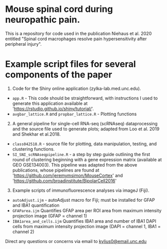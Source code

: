 # Mouse spinal cord during neuropathic pain.

This is a repository for code used in the publication Niehaus et al. 2020 entitled "Spinal cord macrophages resolve pain hypersensitivity after peripheral injury".

# Example script files for several components of the paper
  
  1. Code for the Shiny online application (zylka-lab.med.unc.edu). 
  * `app.R` - This code should be straightforward, with instructions I used to generate this application available at 'https://rstudio.github.io/shiny/tutorial/'.
  * `avgbar_lattice.R` and `propbar_lattice.R` - Plotting functions
  
  2. A general pipeline for single-cell RNA-seq (scRNAseq) dataprocessing and the source file used to generate plots; adapted from Loo et al. 2019 and Shekhar et al.2018.
  * `class042518.R` - source file for plotting, data manipulation, testing, and clustering functions.
  * `SI_SNI_scRNAseqpipeline.R` - a step by step guide outlining the first round of clustering beginning with a gene expression matrix (available at GEO GSE134003). This pipeline was adapted from the above publications, whose pipelines are found at 'https://github.com/jeremymsimon/MouseCortex' and 'https://github.com/broadinstitute/BipolarCell2016'  
  
  
  3. Example scripts of immunofluorescence analyses via imageJ (Fiji).
  * `autoAdjust.ijm` - autoAdjust macro for Fiji; must be installed for GFAP and IBA1 quantification
  * `GFAParea.ijm`   Quantifies GFAP area per ROI area from maximum intensity projection image (GFAP = channel 1)
  * `IBA1area_and_cells.ijm` Quantifies IBA1 area and number of IBA1 DAPI cells from maximum intensity projection image (DAPI = channel 1, IBA1 = channel 2)
  
  
Direct any questions or concerns via email to kylius0@email.unc.edu
